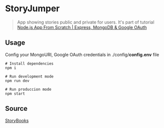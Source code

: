 # StoryJumper

> App showing stories public and private for users. It's part of tutorial [Node.js App From Scratch | Express, MongoDB & Google OAuth](https://www.youtube.com/watch?v=SBvmnHTQIPY)

## Usage

Config your MongoURI, Google OAuth credentials in ./config/**config.env** file

```
# Install dependencies
npm i

# Run development mode
npm run dev

# Run produccion mode
npm start
```

## Source

[StoryBooks](https://github.com/bradtraversy/storybooks)
